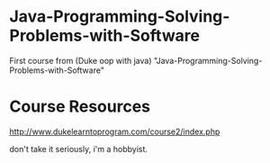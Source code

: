 # Java-Programming-Solving-Problems-with-Software
First course from (Duke oop with java) "Java-Programming-Solving-Problems-with-Software"

# Course Resources
http://www.dukelearntoprogram.com/course2/index.php

don't take it seriously, i'm a hobbyist.
